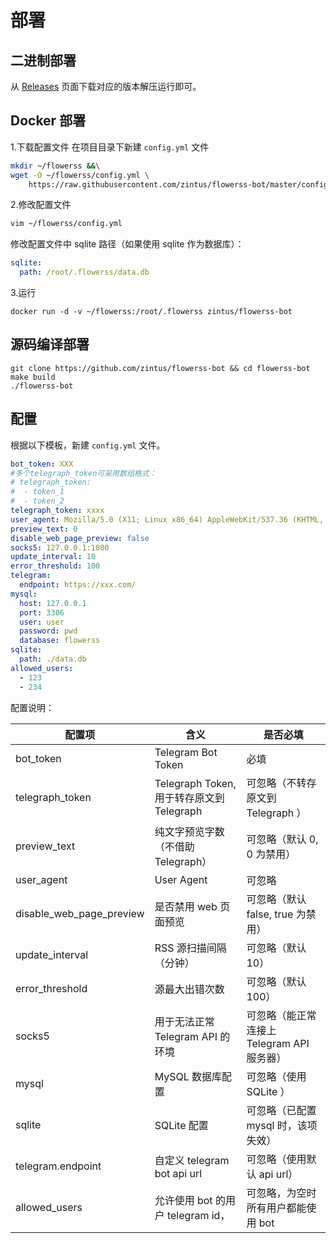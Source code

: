 # 部署

## 二进制部署

从 [Releases](https://github.com/zintus/flowerss-bot/releases) 页面下载对应的版本解压运行即可。

## Docker 部署

1.下载配置文件
在项目目录下新建 `config.yml` 文件

```bash
mkdir ~/flowerss &&\
wget -O ~/flowerss/config.yml \
    https://raw.githubusercontent.com/zintus/flowerss-bot/master/config.yml.sample
```

2.修改配置文件

```bash
vim ~/flowerss/config.yml
```

修改配置文件中 sqlite 路径（如果使用 sqlite 作为数据库）：

```yaml
sqlite:
  path: /root/.flowerss/data.db
```

3.运行

```shell script
docker run -d -v ~/flowerss:/root/.flowerss zintus/flowerss-bot
```

## 源码编译部署

```shell script
git clone https://github.com/zintus/flowerss-bot && cd flowerss-bot
make build
./flowerss-bot
```

## 配置

根据以下模板，新建 `config.yml` 文件。

```yml
bot_token: XXX
#多个telegraph_token可采用数组格式：
# telegraph_token:
#  - token_1
#  - token_2
telegraph_token: xxxx
user_agent: Mozilla/5.0 (X11; Linux x86_64) AppleWebKit/537.36 (KHTML, like Gecko) Chrome/51.0.2704.103 Safari/537.36
preview_text: 0
disable_web_page_preview: false
socks5: 127.0.0.1:1080
update_interval: 10
error_threshold: 100
telegram:
  endpoint: https://xxx.com/
mysql:
  host: 127.0.0.1
  port: 3306
  user: user
  password: pwd
  database: flowerss
sqlite:
  path: ./data.db
allowed_users:
  - 123
  - 234
```

配置说明：

| 配置项                   | 含义                                      | 是否必填                                   |
| ------------------------ | ----------------------------------------- | ------------------------------------------ |
| bot_token                | Telegram Bot Token                        | 必填                                       |
| telegraph_token          | Telegraph Token, 用于转存原文到 Telegraph | 可忽略（不转存原文到 Telegraph ）          |
| preview_text             | 纯文字预览字数（不借助 Telegraph）        | 可忽略（默认 0, 0 为禁用）                 |
| user_agent               | User Agent                                | 可忽略                                     |
| disable_web_page_preview | 是否禁用 web 页面预览                     | 可忽略（默认 false, true 为禁用）          |
| update_interval          | RSS 源扫描间隔（分钟）                    | 可忽略（默认 10）                          |
| error_threshold          | 源最大出错次数                            | 可忽略（默认 100）                         |
| socks5                   | 用于无法正常 Telegram API 的环境          | 可忽略（能正常连接上 Telegram API 服务器） |
| mysql                    | MySQL 数据库配置                          | 可忽略（使用 SQLite ）                     |
| sqlite                   | SQLite 配置                               | 可忽略（已配置 mysql 时，该项失效）        |
| telegram.endpoint        | 自定义 telegram bot api url               | 可忽略（使用默认 api url）                 |
| allowed_users            | 允许使用 bot 的用户 telegram id，         | 可忽略，为空时所有用户都能使用 bot         |
